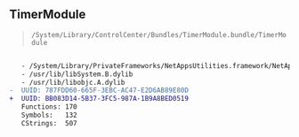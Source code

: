 ## TimerModule

> `/System/Library/ControlCenter/Bundles/TimerModule.bundle/TimerModule`

```diff

   - /System/Library/PrivateFrameworks/NetAppsUtilities.framework/NetAppsUtilities
   - /usr/lib/libSystem.B.dylib
   - /usr/lib/libobjc.A.dylib
-  UUID: 787FDD60-665F-3EBC-AC47-E2D6AB89E80D
+  UUID: BB083D14-5B37-3FC5-987A-1B9A8BED0519
   Functions: 170
   Symbols:   132
   CStrings:  507

```
